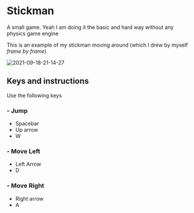 # Stickman
A small game. Yeah I am doing it the basic and hard way without any physics game engine


This is an example of my stickman moving around (which I drew by myself *frame by frame*)

![2021-09-18-21-14-27](https://user-images.githubusercontent.com/72869428/133894616-2cc70ca2-ee22-4de9-ba70-3638ce67178e.gif)


## Keys and instructions

Use the following keys

### - Jump
  - Spacebar
  - Up arrow
  - W


### - Move Left
  - Left Arrow
  - D

### - Move Right
  - Right arrow
  - A

